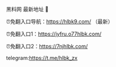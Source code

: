 黑料网 最新地址 👋

⏰免翻入口导航：https://hlbk9.com/ （最新）

⏰免翻入口1：https://jyfru.o77hlbk.com/

⏰免翻入口2：https://7njhlbk.com/

telegram:https://t.me/hlbk_zx
